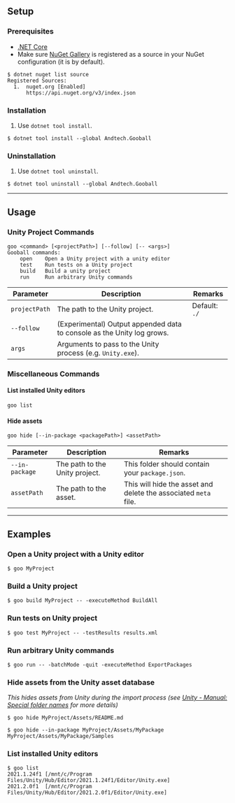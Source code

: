 ## Setup

### Prerequisites
* [.NET Core](https://docs.microsoft.com/en-us/dotnet/core/tools/global-tools)
* Make sure [NuGet Gallery](https://nuget.org) is registered as a source in your NuGet configuration (it is by default).

```shell
$ dotnet nuget list source
Registered Sources:
  1.  nuget.org [Enabled]
      https://api.nuget.org/v3/index.json
```

### Installation
1. Use `dotnet tool install`.
```shell
$ dotnet tool install --global Andtech.Gooball
```

### Uninstallation
1. Use `dotnet tool uninstall`.
```shell
$ dotnet tool uninstall --global Andtech.Gooball
```

---

## Usage

### Unity Project Commands
```
goo <command> [<projectPath>] [--follow] [-- <args>]
Gooball commands:
	open	Open a Unity project with a unity editor
	test	Run tests on a Unity project
	build	Build a unity project
	run		Run arbitrary Unity commands
```

| Parameter | Description | Remarks |
| --- | --- | --- |
| `projectPath` | The path to the Unity project. | Default: `./` |
| `--follow` | (Experimental) Output appended data to console as the Unity log grows. |  |
| `args` | Arguments to pass to the Unity process (e.g. `Unity.exe`). |  |

### Miscellaneous Commands

#### List installed Unity editors
```
goo list
```

#### Hide assets
```
goo hide [--in-package <packagePath>] <assetPath>
```

| Parameter | Description | Remarks |
| --- | --- | --- |
| `--in-package` | The path to the Unity project. | This folder should contain your `package.json`. |
| `assetPath` | The path to the asset. | This will hide the asset and delete the associated `meta` file. |

---

## Examples

### Open a Unity project with a Unity editor
```
$ goo MyProject
```

### Build a Unity project
```
$ goo build MyProject -- -executeMethod BuildAll
```

### Run tests on Unity project
```
$ goo test MyProject -- -testResults results.xml
```

### Run arbitrary Unity commands
```
$ goo run -- -batchMode -quit -executeMethod ExportPackages
```

### Hide assets from the Unity asset database

*This hides assets from Unity during the import process (see [Unity - Manual: Special folder names](https://docs.unity3d.com/Manual/SpecialFolders.html) for more details)*

```
$ goo hide MyProject/Assets/README.md
```

```
$ goo hide --in-package MyProject/Assets/MyPackage MyProject/Assets/MyPackage/Samples
```

### List installed Unity editors
```
$ goo list
2021.1.24f1	[/mnt/c/Program Files/Unity/Hub/Editor/2021.1.24f1/Editor/Unity.exe]
2021.2.0f1	[/mnt/c/Program Files/Unity/Hub/Editor/2021.2.0f1/Editor/Unity.exe]
```
